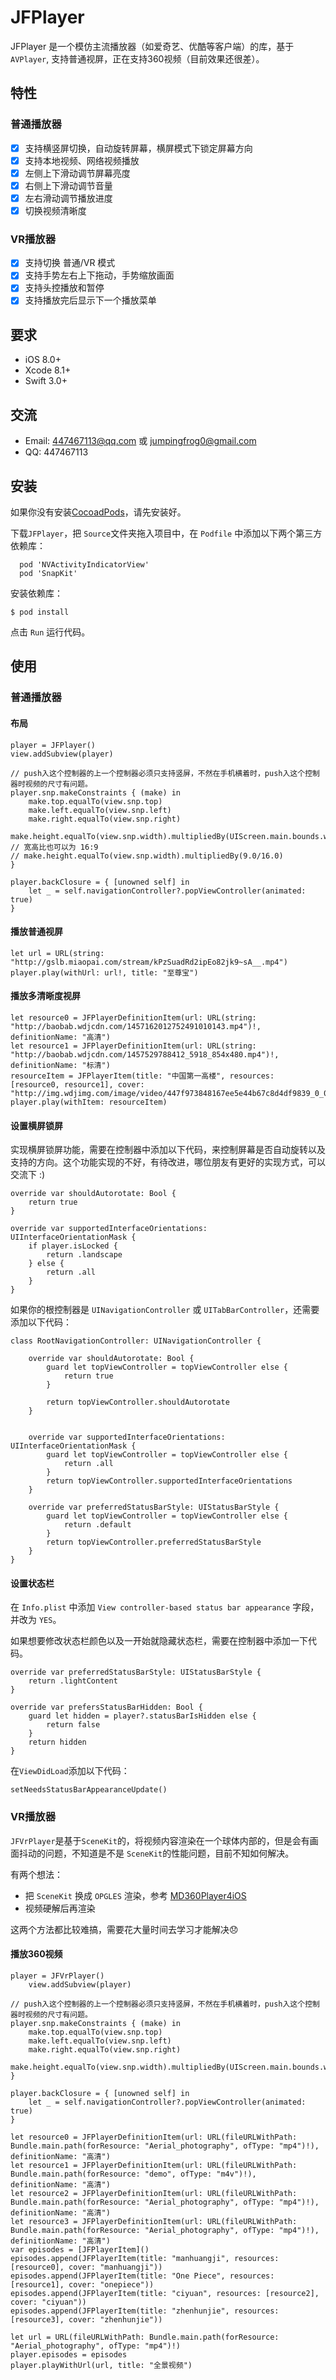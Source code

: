 # JFPlayer

JFPlayer 是一个模仿主流播放器（如爱奇艺、优酷等客户端）的库，基于 `AVPlayer`, 支持普通视屏，正在支持360视频（目前效果还很差）。

## 特性

### 普通播放器
- [x] 支持横竖屏切换，自动旋转屏幕，横屏模式下锁定屏幕方向
- [x] 支持本地视频、网络视频播放
- [x] 左侧上下滑动调节屏幕亮度
- [x] 右侧上下滑动调节音量
- [x] 左右滑动调节播放进度
- [x] 切换视频清晰度

### VR播放器
- [x] 支持切换 普通/VR 模式
- [x] 支持手势左右上下拖动，手势缩放画面
- [x] 支持头控播放和暂停
- [x] 支持播放完后显示下一个播放菜单

## 要求
* iOS 8.0+
* Xcode 8.1+
* Swift 3.0+

## 交流
* Email: 447467113@qq.com 或 jumpingfrog0@gmail.com
* QQ: 447467113

## 安装

如果你没有安装[CocoadPods](https://cocoapods.org/)，请先安装好。

下载`JFPlayer`，把 `Source`文件夹拖入项目中，在 `Podfile` 中添加以下两个第三方依赖库：

	  pod 'NVActivityIndicatorView'
	  pod 'SnapKit'

安装依赖库：

	$ pod install
	
点击 `Run` 运行代码。

## 使用

### 普通播放器
#### 布局

    player = JFPlayer()
    view.addSubview(player)
    
    // push入这个控制器的上一个控制器必须只支持竖屏，不然在手机横着时，push入这个控制器时视频的尺寸有问题。
    player.snp.makeConstraints { (make) in
        make.top.equalTo(view.snp.top)
        make.left.equalTo(view.snp.left)
        make.right.equalTo(view.snp.right)
        make.height.equalTo(view.snp.width).multipliedBy(UIScreen.main.bounds.width/UIScreen.main.bounds.height)
	// 宽高比也可以为 16:9
	// make.height.equalTo(view.snp.width).multipliedBy(9.0/16.0)
    }
    
    player.backClosure = { [unowned self] in
        let _ = self.navigationController?.popViewController(animated: true)
    }
    
#### 播放普通视屏

	let url = URL(string: "http://gslb.miaopai.com/stream/kPzSuadRd2ipEo82jk9~sA__.mp4")
    player.play(withUrl: url!, title: "至尊宝")
    
#### 播放多清晰度视屏

	let resource0 = JFPlayerDefinitionItem(url: URL(string: "http://baobab.wdjcdn.com/1457162012752491010143.mp4")!, definitionName: "高清")
    let resource1 = JFPlayerDefinitionItem(url: URL(string: "http://baobab.wdjcdn.com/1457529788412_5918_854x480.mp4")!, definitionName: "标清")
    resourceItem = JFPlayerItem(title: "中国第一高楼", resources: [resource0, resource1], cover: "http://img.wdjimg.com/image/video/447f973848167ee5e44b67c8d4df9839_0_0.jpeg")
    player.play(withItem: resourceItem)
    
#### 设置横屏锁屏

实现横屏锁屏功能，需要在控制器中添加以下代码，来控制屏幕是否自动旋转以及支持的方向。这个功能实现的不好，有待改进，哪位朋友有更好的实现方式，可以交流下 :)

	override var shouldAutorotate: Bool {
        return true
    }
    
    override var supportedInterfaceOrientations: UIInterfaceOrientationMask {
        if player.isLocked {
            return .landscape
        } else {
            return .all
        }
    }
    
如果你的根控制器是 `UINavigationController` 或 `UITabBarController`，还需要添加以下代码：

	class RootNavigationController: UINavigationController {

	    override var shouldAutorotate: Bool {
	        guard let topViewController = topViewController else {
	            return true
	        }
	        
	        return topViewController.shouldAutorotate
	    }
	    
	    
	    override var supportedInterfaceOrientations: UIInterfaceOrientationMask {
	        guard let topViewController = topViewController else {
	            return .all
	        }
	        return topViewController.supportedInterfaceOrientations
	    }
	    
	    override var preferredStatusBarStyle: UIStatusBarStyle {
	        guard let topViewController = topViewController else {
	            return .default
	        }
	        return topViewController.preferredStatusBarStyle
	    }
	}

#### 设置状态栏

在 `Info.plist` 中添加 `View controller-based status bar appearance` 字段， 并改为 `YES`。

如果想要修改状态栏颜色以及一开始就隐藏状态栏，需要在控制器中添加一下代码。

	override var preferredStatusBarStyle: UIStatusBarStyle {
        return .lightContent
    }
    
    override var prefersStatusBarHidden: Bool {
        guard let hidden = player?.statusBarIsHidden else {
            return false
        }
        return hidden
    }
    
在`ViewDidLoad`添加以下代码：

	setNeedsStatusBarAppearanceUpdate()

### VR播放器

`JFVrPlayer`是基于`SceneKit`的，将视频内容渲染在一个球体内部的，但是会有画面抖动的问题，不知道是不是 `SceneKit`的性能问题，目前不知如何解决。

有两个想法：

* 把 `SceneKit` 换成 `OPGLES` 渲染，参考 [MD360Player4iOS](https://github.com/ashqal/MD360Player4iOS)
* 视频硬解后再渲染

这两个方法都比较难搞，需要花大量时间去学习才能解决😞

#### 播放360视频

	player = JFVrPlayer()
        view.addSubview(player)
        
    // push入这个控制器的上一个控制器必须只支持竖屏，不然在手机横着时，push入这个控制器时视频的尺寸有问题。
    player.snp.makeConstraints { (make) in
        make.top.equalTo(view.snp.top)
        make.left.equalTo(view.snp.left)
        make.right.equalTo(view.snp.right)
        make.height.equalTo(view.snp.width).multipliedBy(UIScreen.main.bounds.width/UIScreen.main.bounds.height)
    }
    
    player.backClosure = { [unowned self] in
        let _ = self.navigationController?.popViewController(animated: true)
    }
    
    let resource0 = JFPlayerDefinitionItem(url: URL(fileURLWithPath: Bundle.main.path(forResource: "Aerial_photography", ofType: "mp4")!), definitionName: "高清")
    let resource1 = JFPlayerDefinitionItem(url: URL(fileURLWithPath: Bundle.main.path(forResource: "demo", ofType: "m4v")!), definitionName: "高清")
    let resource2 = JFPlayerDefinitionItem(url: URL(fileURLWithPath: Bundle.main.path(forResource: "Aerial_photography", ofType: "mp4")!), definitionName: "高清")
    let resource3 = JFPlayerDefinitionItem(url: URL(fileURLWithPath: Bundle.main.path(forResource: "Aerial_photography", ofType: "mp4")!), definitionName: "高清")
    var episodes = [JFPlayerItem]()
    episodes.append(JFPlayerItem(title: "manhuangji", resources: [resource0], cover: "manhuangji"))
    episodes.append(JFPlayerItem(title: "One Piece", resources: [resource1], cover: "onepiece"))
    episodes.append(JFPlayerItem(title: "ciyuan", resources: [resource2], cover: "ciyuan"))
    episodes.append(JFPlayerItem(title: "zhenhunjie", resources: [resource3], cover: "zhenhunjie"))
    
    let url = URL(fileURLWithPath: Bundle.main.path(forResource: "Aerial_photography", ofType: "mp4")!)
    player.episodes = episodes
    player.playWithUrl(url, title: "全景视频")